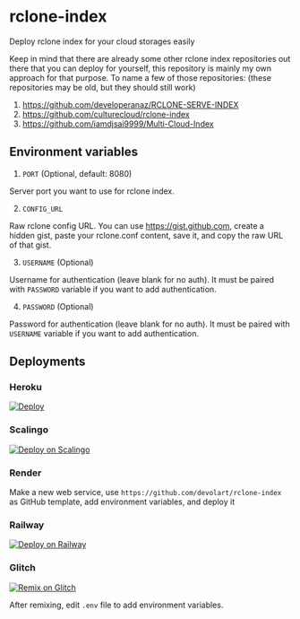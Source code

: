 # rclone-index
Deploy rclone index for your cloud storages easily

Keep in mind that there are already some other rclone index repositories out there that you can deploy for yourself, this repository is mainly my own approach for that purpose. To name a few of those repositories: (these repositories may be old, but they should still work)

1. https://github.com/developeranaz/RCLONE-SERVE-INDEX
2. https://github.com/culturecloud/rclone-index
3. https://github.com/iamdjsai9999/Multi-Cloud-Index

## Environment variables
1. `PORT` (Optional, default: 8080)

Server port you want to use for rclone index.

2. `CONFIG_URL`

Raw rclone config URL. You can use https://gist.github.com, create a hidden gist, paste your rclone.conf content, save it, and copy the raw URL of that gist.

3. `USERNAME` (Optional)

Username for authentication (leave blank for no auth). It must be paired with `PASSWORD` variable if you want to add authentication.

4. `PASSWORD` (Optional)

Password for authentication (leave blank for no auth). It must be paired with `USERNAME` variable if you want to add authentication.

## Deployments

### Heroku
[![Deploy](https://www.herokucdn.com/deploy/button.svg)](https://heroku.com/deploy?template=https://github.com/devolart/rclone-index)

### Scalingo
[![Deploy on Scalingo](https://cdn.scalingo.com/deploy/button.svg)](https://dashboard.scalingo.com/create/app?source=https://github.com/devolart/rclone-index)

### Render
Make a new web service, use `https://github.com/devolart/rclone-index` as GitHub template, add environment variables, and deploy it

### Railway
[![Deploy on Railway](https://railway.app/button.svg)](https://railway.app/template/dEP4Kk)

### Glitch
[![Remix on Glitch](https://cdn.glitch.com/2703baf2-b643-4da7-ab91-7ee2a2d00b5b%2Fremix-button-v2.svg)](https://glitch.com/edit/#!/remix/https://glitch.com/~rclone-index)

After remixing, edit `.env` file to add environment variables.